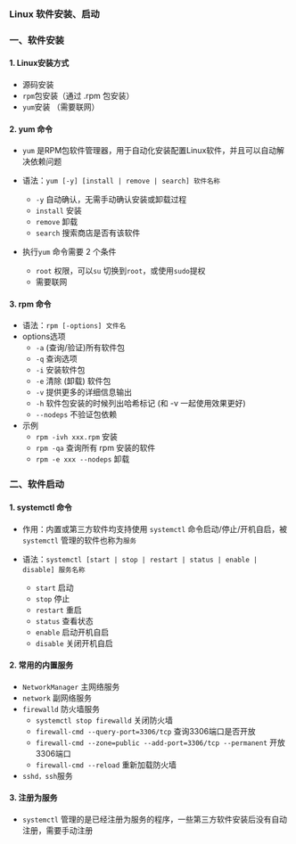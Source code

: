### Linux 软件安装、启动

### 一、软件安装
#### 1. Linux安装方式
* 源码安装
* `rpm`包安装（通过 .rpm 包安装）
* `yum`安装 （需要联网）


#### 2. yum 命令
* `yum` 是RPM包软件管理器，用于自动化安装配置Linux软件，并且可以自动解决依赖问题

* 语法：`yum [-y] [install | remove | search] 软件名称`
  * `-y` 自动确认，无需手动确认安装或卸载过程
  * `install` 安装
  * `remove`  卸载
  * `search`  搜索商店是否有该软件
  
* 执行`yum` 命令需要 2 个条件
  * `root` 权限，可以`su` 切换到`root`，或使用`sudo`提权
  * 需要联网
  
  
#### 3. rpm 命令
* 语法：`rpm [-options] 文件名`
* options选项
  *  `-a`   (查询/验证)所有软件包
  *  `-q`   查询选项
  *  `-i`   安装软件包
  *  `-e`   清除 (卸载) 软件包
  *  `-v`   提供更多的详细信息输出
  *  `-h`   软件包安装的时候列出哈希标记 (和 -v 一起使用效果更好)
  *  `--nodeps`   不验证包依赖
* 示例
  * `rpm -ivh xxx.rpm` 安装
  * `rpm -qa`  查询所有 rpm 安装的软件
  * `rpm -e xxx --nodeps` 卸载

  
  
### 二、软件启动
#### 1. systemctl 命令
* 作用：内置或第三方软件均支持使用 `systemctl` 命令启动/停止/开机自启，被 `systemctl` 管理的软件也称为`服务`

* 语法：`systemctl [start | stop | restart | status | enable | disable] 服务名称`
  * `start`    启动
  * `stop`     停止
  * `restart`  重启
  * `status`   查看状态
  * `enable`   启动开机自启
  * `disable`  关闭开机自启
  
#### 2. 常用的内置服务
* `NetworkManager`   主网络服务
* `network`      副网络服务
* `firewalld`   防火墙服务
  * `systemctl stop firewalld` 关闭防火墙
  * `firewall-cmd --query-port=3306/tcp` 查询3306端口是否开放
  * `firewall-cmd --zone=public --add-port=3306/tcp --permanent` 开放3306端口
  * `firewall-cmd --reload` 重新加载防火墙
* `sshd，ssh`服务 
  
#### 3. 注册为服务
* `systemctl` 管理的是已经注册为服务的程序，一些第三方软件安装后没有自动注册，需要手动注册



